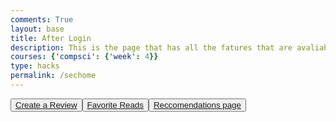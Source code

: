 ```yaml
---
comments: True
layout: base
title: After Login 
description: This is the page that has all the fatures that are avaliable to the user
courses: {'compsci': {'week': 4}}
type: hacks
permalink: /sechome
---
```

<html lang="en">
<head>
    <meta charset="UTF-8">
    <meta name="viewport" content="width=device-width, initial-scale=1.0">
    <title>My Page</title>
    <link rel="stylesheet" href="home.scss"> 
</head>
<body>

<div class="collage-background">
  <!-- Content over the collage background goes here -->
</div>
    <div class="button-container">
        <button id="my-reviews"><a href='{{site.baseurl}}/Review'> Create a Review 
        <button id="my-favorites"><a href='{{site.baseurl}}/Favreads'>Favorite Reads
      <button id="reading-list"><a href='{{site.baseurl}}/Reccom'>Reccomendations page
    
    
